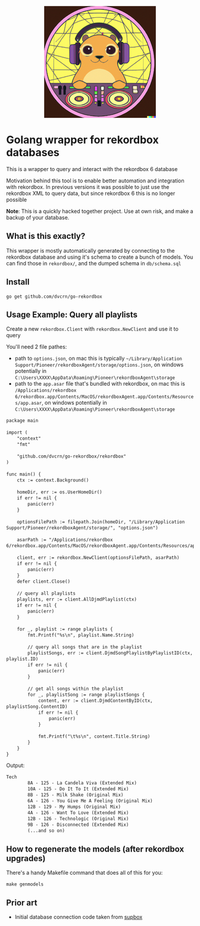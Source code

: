 <div align="center">
    <img src="./logo.png" width="300"/>
</div>

# Golang wrapper for rekordbox databases

This is a wrapper to query and interact with the rekordbox 6 database

Motivation behind this tool is to enable better automation and integration with rekordbox. In previous versions it was possible to just use the rekordbox XML to query data, but since rekordbox 6 this is no longer possible

**Note**: This is a quickly hacked together project. Use at own risk, and make a backup of your database.

## What is this exactly?

This wrapper is mostly automatically generated by connecting to the rekordbox database and using it's schema to create a bunch of models. You can find those in `rekordbox/`, and the dumped schema in `db/schema.sql`

## Install

```
go get github.com/dvcrn/go-rekordbox
```

## Usage Example: Query all playlists

Create a new `rekordbox.Client` with `rekordbox.NewClient` and use it to query

You'll need 2 file pathes:

- path to `options.json`, on mac this is typically `~/Library/Application Support/Pioneer/rekordboxAgent/storage/options.json`, on windows potentially in `C:\Users\XXXX\AppData\Roaming\Pioneer\rekordboxAgent\storage`
- path to the `app.asar` file that's bundled with rekordbox, on mac this is `/Applications/rekordbox 6/rekordbox.app/Contents/MacOS/rekordboxAgent.app/Contents/Resources/app.asar`, on windows potentially in `C:\Users\XXXX\AppData\Roaming\Pioneer\rekordboxAgent\storage`

```golang
package main

import (
	"context"
	"fmt"

	"github.com/dvcrn/go-rekordbox/rekordbox"
)

func main() {
	ctx := context.Background()

	homeDir, err := os.UserHomeDir()
	if err != nil {
		panic(err)
	}

	optionsFilePath := filepath.Join(homeDir, "/Library/Application Support/Pioneer/rekordboxAgent/storage/", "options.json")

	asarPath := "/Applications/rekordbox 6/rekordbox.app/Contents/MacOS/rekordboxAgent.app/Contents/Resources/app.asar"

	client, err := rekordbox.NewClient(optionsFilePath, asarPath)
	if err != nil {
		panic(err)
	}
	defer client.Close()

    // query all playlists
	playlists, err := client.AllDjmdPlaylist(ctx)
	if err != nil {
		panic(err)
	}

	for _, playlist := range playlists {
		fmt.Printf("%s\n", playlist.Name.String)

        // query all songs that are in the playlist
		playlistSongs, err := client.DjmdSongPlaylistByPlaylistID(ctx, playlist.ID)
		if err != nil {
			panic(err)
		}

        // get all songs within the playlist
		for _, playlistSong := range playlistSongs {
			content, err := client.DjmdContentByID(ctx, playlistSong.ContentID)
			if err != nil {
				panic(err)
			}

			fmt.Printf("\t%s\n", content.Title.String)
		}
	}
}
```

Output:

```
Tech
        8A - 125 - La Candela Viva (Extended Mix)
        10A - 125 - Do It To It (Extended Mix)
        8B - 125 - Milk Shake (Original Mix)
        6A - 126 - You Give Me A Feeling (Original Mix)
        12B - 129 - My Humps (Original Mix)
        4A - 126 - Want To Love (Extended Mix)
        12B - 126 - Technologic (Original Mix)
        9B - 126 - Disconnected (Extended Mix)
        (...and so on)
```

## How to regenerate the models (after rekordbox upgrades)

There's a handy Makefile command that does all of this for you:

```
make genmodels
```

## Prior art

- Initial database connection code taken from [supbox](https://github.com/gabek/supbox)
